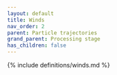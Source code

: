```yaml
---
layout: default
title: Winds
nav_order: 2
parent: Particle trajectories
grand_parent: Processing stage
has_children: false
---
```

{% include definitions/winds.md %}